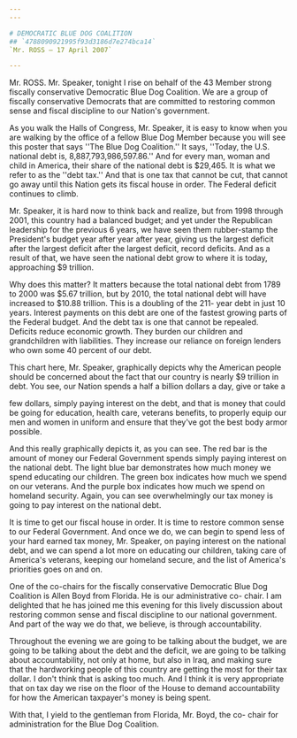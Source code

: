 ```yaml
---
---

# DEMOCRATIC BLUE DOG COALITION
## `4788090921995f93d3186d7e274bca14`
`Mr. ROSS — 17 April 2007`

---
```



Mr. ROSS. Mr. Speaker, tonight I rise on behalf of the 43 Member 
strong fiscally conservative Democratic Blue Dog Coalition. We are a 
group of fiscally conservative Democrats that are committed to 
restoring common sense and fiscal discipline to our Nation's 
government.

As you walk the Halls of Congress, Mr. Speaker, it is easy to know 
when you are walking by the office of a fellow Blue Dog Member because 
you will see this poster that says ''The Blue Dog Coalition.'' It says, 
''Today, the U.S. national debt is, 8,887,793,986,597.86.'' And for 
every man, woman and child in America, their share of the national debt 
is $29,465. It is what we refer to as the ''debt tax.'' And that is one 
tax that cannot be cut, that cannot go away until this Nation gets its 
fiscal house in order. The Federal deficit continues to climb.

Mr. Speaker, it is hard now to think back and realize, but from 1998 
through 2001, this country had a balanced budget; and yet under the 
Republican leadership for the previous 6 years, we have seen them 
rubber-stamp the President's budget year after year after year, giving 
us the largest deficit after the largest deficit after the largest 
deficit, record deficits. And as a result of that, we have seen the 
national debt grow to where it is today, approaching $9 trillion.

Why does this matter? It matters because the total national debt from 
1789 to 2000 was $5.67 trillion, but by 2010, the total national debt 
will have increased to $10.88 trillion. This is a doubling of the 211-
year debt in just 10 years. Interest payments on this debt are one of 
the fastest growing parts of the Federal budget. And the debt tax is 
one that cannot be repealed. Deficits reduce economic growth. They 
burden our children and grandchildren with liabilities. They increase 
our reliance on foreign lenders who own some 40 percent of our debt.

This chart here, Mr. Speaker, graphically depicts why the American 
people should be concerned about the fact that our country is nearly $9 
trillion in debt. You see, our Nation spends a half a billion dollars a 
day, give or take a


few dollars, simply paying interest on the debt, and that is money that 
could be going for education, health care, veterans benefits, to 
properly equip our men and women in uniform and ensure that they've got 
the best body armor possible.

And this really graphically depicts it, as you can see. The red bar 
is the amount of money our Federal Government spends simply paying 
interest on the national debt. The light blue bar demonstrates how much 
money we spend educating our children. The green box indicates how much 
we spend on our veterans. And the purple box indicates how much we 
spend on homeland security. Again, you can see overwhelmingly our tax 
money is going to pay interest on the national debt.

It is time to get our fiscal house in order. It is time to restore 
common sense to our Federal Government. And once we do, we can begin to 
spend less of your hard earned tax money, Mr. Speaker, on paying 
interest on the national debt, and we can spend a lot more on educating 
our children, taking care of America's veterans, keeping our homeland 
secure, and the list of America's priorities goes on and on.

One of the co-chairs for the fiscally conservative Democratic Blue 
Dog Coalition is Allen Boyd from Florida. He is our administrative co-
chair. I am delighted that he has joined me this evening for this 
lively discussion about restoring common sense and fiscal discipline to 
our national government. And part of the way we do that, we believe, is 
through accountability.

Throughout the evening we are going to be talking about the budget, 
we are going to be talking about the debt and the deficit, we are going 
to be talking about accountability, not only at home, but also in Iraq, 
and making sure that the hardworking people of this country are getting 
the most for their tax dollar. I don't think that is asking too much. 
And I think it is very appropriate that on tax day we rise on the floor 
of the House to demand accountability for how the American taxpayer's 
money is being spent.

With that, I yield to the gentleman from Florida, Mr. Boyd, the co-
chair for administration for the Blue Dog Coalition.